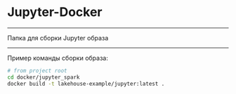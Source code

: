 # Jupyter-Docker

---
Папка для сборки Jupyter образа 

---

Пример команды сборки образа:
```bash
# from project root
cd docker/jupyter_spark
docker build -t lakehouse-example/jupyter:latest .
```